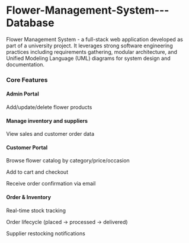 # Flower-Management-System---Database
Flower Management System - a full-stack web application developed as part of a university project. It leverages strong software engineering practices including requirements gathering, modular architecture, and Unified Modeling Language (UML) diagrams for system design and documentation.

### Core Features
#### Admin Portal
Add/update/delete flower products

#### Manage inventory and suppliers
View sales and customer order data

#### Customer Portal
Browse flower catalog by category/price/occasion

Add to cart and checkout

Receive order confirmation via email

#### Order & Inventory
Real-time stock tracking

Order lifecycle (placed → processed → delivered)

Supplier restocking notifications

